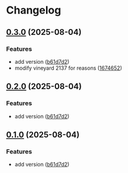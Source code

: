 # Changelog

## [0.3.0](https://github.com/blacha/kart-test/compare/nz_vineyard_polygons_topo_150k-v0.2.0...nz_vineyard_polygons_topo_150k-v0.3.0) (2025-08-04)


### Features

* add version ([b61d7d2](https://github.com/blacha/kart-test/commit/b61d7d2e3aab5f602ff1b93063381af3c6de31bd))
* modify vineyard 2137 for reasons ([1674652](https://github.com/blacha/kart-test/commit/16746528a16152e23453a63c2c96d1800ebb596e))

## [0.2.0](https://github.com/blacha/kart-test/compare/v0.1.0...v0.2.0) (2025-08-04)


### Features

* add version ([b61d7d2](https://github.com/blacha/kart-test/commit/b61d7d2e3aab5f602ff1b93063381af3c6de31bd))

## [0.1.0](https://github.com/blacha/kart-test/compare/v0.0.1...v0.1.0) (2025-08-04)


### Features

* add version ([b61d7d2](https://github.com/blacha/kart-test/commit/b61d7d2e3aab5f602ff1b93063381af3c6de31bd))
